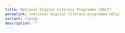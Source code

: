 ```yaml
---
title: National Digital Literacy Programme (NDLP)
permalink: /national-digital-literacy-programme-ndlp/
variant: tiptap
description: ""
---
```

